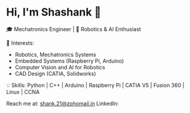 # Hi, I'm Shashank 👋

🎓 Mechatronics Engineer | 🤖 Robotics & AI Enthusiast  


🧠 Interests:
- Robotics, Mechatronics Systems
- Embedded Systems (Raspberry Pi, Arduino)
- Computer Vision and AI for Robotics
- CAD Design (CATIA, Solidworks)

💡 Skills:
Python | C++ | Arduino | Raspberry Pi | CATIA V5 | Fusion 360 | Linux | CCNA 

Reach me at: shank.21@zohomail.in
LinkedIn:
